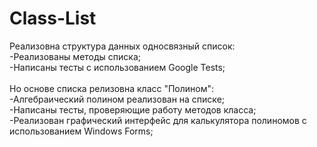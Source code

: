 # Class-List
Реализовна структура данных односвязный список:<br />
-Реализованы методы списка;<br />
-Написаны тесты с использованием Google Tests;<br /><br />
Но основе списка релизовна класс "Полином":<br />
-Алгебраический полином реализован на списке;<br />
-Написаны тесты, проверяющие работу методов класса;<br />
-Реализован графический интерфейс для калькулятора полиномов с использованием Windows Forms;

